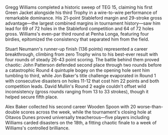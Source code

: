 Gregg Williams completed a historic sweep of TEG 15, claiming his first Green Jacket alongside his third Trophy in a wire-to-wire performance of remarkable dominance. His 21-point Stableford margin and 29-stroke gross advantage—the largest combined margins in tournament history—saw him lead for 69 of 72 holes in the Stableford competition and 64 of 72 holes gross. Williams's even-par third round at Penha Longa, featuring four birdies, epitomized the consistency that separated him from the field.

Stuart Neumann's runner-up finish (136 points) represented a career breakthrough, climbing from zero Trophy wins to his best-ever result with four rounds of steady 26-43 point scoring. The battle behind them proved chaotic: John Patterson defended second place through two rounds before a catastrophic Round 4 quintuple bogey on the opening hole sent him tumbling to third, while Jon Baker's title challenge evaporated in Round 1 with consecutive disasters on holes 11-12 that cost him 22 points and both competition leads. David Mullin's Round 2 eagle couldn't offset wild inconsistency (gross rounds ranging from 13 to 33 strokes), though it helped secure fifth place.

Alex Baker collected his second career Wooden Spoon with 20 worse-than-double scores across the week, while the tournament's closing hole at Oitavos Dunes proved universally treacherous—five players including Williams carded disasters on the 18th, a fitting chaotic finale to a week of Williams's controlled brilliance.